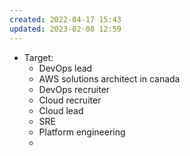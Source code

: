 ```yaml
---
created: 2022-04-17 15:43
updated: 2023-02-08 12:59
---
```

- Target:
	- DevOps lead
	- AWS solutions architect in canada
	- DevOps recruiter
	- Cloud recruiter
	- Cloud lead
	- SRE
	- Platform engineering
	- 


